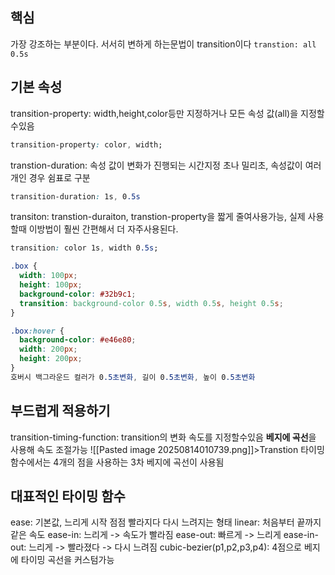 ## 핵심
가장 강조하는 부분이다.
서서히 변하게 하는문법이 transition이다
`transtion: all 0.5s`

## 기본 속성
transition-property: width,height,color등만 지정하거나 모든 속성 값(all)을 지정할수있음
```CSS
transition-property: color, width;
```
transtion-duration: 속성 값이 변화가 진행되는 시간지정
초나 밀리초, 속성값이 여러개인 경우 쉼표로 구분
```CSS
transition-duration: 1s, 0.5s
```
transiton: transtion-duraiton, transtion-property을 짧게 줄여사용가능, 실제 사용할때 이방법이 훨씬 간편해서 더 자주사용된다.
```CSS
transition: color 1s, width 0.5s;
```

```CSS
.box {
  width: 100px;
  height: 100px;
  background-color: #32b9c1;
  transition: background-color 0.5s, width 0.5s, height 0.5s;
}

.box:hover {
  background-color: #e46e80;
  width: 200px;
  height: 200px;
}
호버시 백그라운드 컬러가 0.5초변화, 길이 0.5초변화, 높이 0.5초변화
```

## 부드럽게 적용하기
transition-timing-function: transition의 변화 속도를 지정할수있음 **베지에 곡선**을 사용해 속도 조절가능
![[Pasted image 20250814010739.png]]>Transtion 타이밍 함수에서는 4개의 점을 사용하는 3차 베지에 곡선이 사용됨

## 대표적인 타이밍 함수
ease: 기본값, 느리게 시작 점점 빨라지다 다시 느려지는 형태
linear: 처음부터 끝까지 같은 속도
ease-in: 느리게 -> 속도가 빨라짐
ease-out: 빠르게 -> 느리게
ease-in-out: 느리게 -> 빨라졌다 -> 다시 느려짐
cubic-bezier(p1,p2,p3,p4): 4점으로 베지에 타이밍 곡선을 커스텀가능

